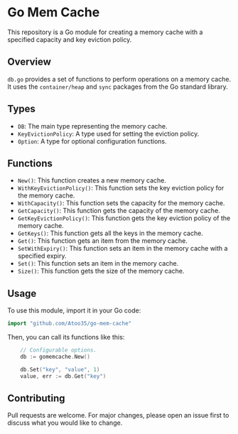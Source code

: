# Go Mem Cache

This repository is a Go module for creating a memory cache with a specified capacity and key eviction policy.

## Overview

`db.go` provides a set of functions to perform operations on a memory cache. It uses the `container/heap` and `sync` packages from the Go standard library.

## Types

- `DB`: The main type representing the memory cache.
- `KeyEvictionPolicy`: A type used for setting the eviction policy.
- `Option`: A type for optional configuration functions.

## Functions

- `New()`: This function creates a new memory cache.
- `WithKeyEvictionPolicy()`: This function sets the key eviction policy for the memory cache.
- `WithCapacity()`: This function sets the capacity for the memory cache.
- `GetCapacity()`: This function gets the capacity of the memory cache.
- `GetKeyEvictionPolicy()`: This function gets the key eviction policy of the memory cache.
- `GetKeys()`: This function gets all the keys in the memory cache.
- `Get()`: This function gets an item from the memory cache.
- `SetWithExpiry()`: This function sets an item in the memory cache with a specified expiry.
- `Set()`: This function sets an item in the memory cache.
- `Size()`: This function gets the size of the memory cache.

## Usage

To use this module, import it in your Go code:

```go
import "github.com/Atoo35/go-mem-cache"
```

Then, you can call its functions like this:

```go
    // Configurable options.
    db := gomemcache.New()

    db.Set("key", "value", 1)
    value, err := db.Get("key")
```

## Contributing

Pull requests are welcome. For major changes, please open an issue first to discuss what you would like to change.
